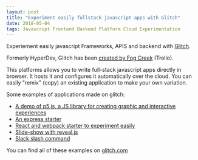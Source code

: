 ```yaml
---
layout: post
title: "Experiment easily fullstack javascript apps with Glitch"
date: 2018-05-04
tags: Javascript Frontend Backend Platform Cloud Experimentation
---
```


Experiement easily javascript Frameworks, APIS and backend with [Glitch](https://glitch.com/).

Formerly HyperDev, Glitch has been [created by Fog Creek](https://www.joelonsoftware.com/2016/05/31/introducing-hyperdev/)
(Trello). 

This  platforms allows you to write full-stack javascript apps directly in browser. It hosts it and configures it automatically 
over the cloud. You can easily "remix" (copy) an existing application to make your own variation.

Some examples of applications made on glitch:
* [A demo of p5.js, a JS library for creating graphic and interactive experiences](https://glitch.com/~p5js)
* [An express starter](https://glitch.com/~hello-express)
* [React and webpack starter to experiment easily](https://glitch.com/~starter-react)
* [Slide-show with reveal.js](https://glitch.com/~slide-show)
* [Slack slash command](https://glitch.com/~slack-slash-command)

You can find all of these examples on [glitch.com](https://glitch.com/)
